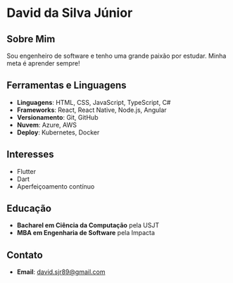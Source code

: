 # David da Silva Júnior

## Sobre Mim
Sou engenheiro de software e tenho uma grande paixão por estudar. Minha meta é aprender sempre!

## Ferramentas e Linguagens
- **Linguagens**: HTML, CSS, JavaScript, TypeScript, C#
- **Frameworks**: React, React Native, Node.js, Angular
- **Versionamento**: Git, GitHub
- **Nuvem**: Azure, AWS
- **Deploy**: Kubernetes, Docker

## Interesses
- Flutter
- Dart
- Aperfeiçoamento contínuo

## Educação
- **Bacharel em Ciência da Computação** pela USJT
- **MBA em Engenharia de Software** pela Impacta

## Contato
- **Email**: [david.sjr89@gmail.com](mailto:david.sjr89@gmail.com)
